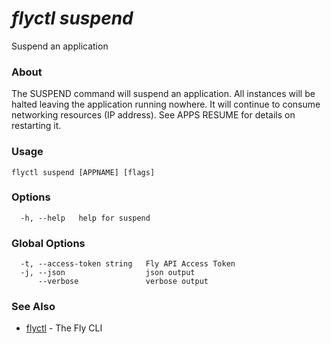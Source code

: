 # _flyctl suspend_

Suspend an application

### About

The SUSPEND command will suspend an application. 
All instances will be halted leaving the application running nowhere.
It will continue to consume networking resources (IP address). See APPS RESUME
for details on restarting it.


### Usage
~~~
flyctl suspend [APPNAME] [flags]
~~~

### Options

~~~
  -h, --help   help for suspend
~~~

### Global Options

~~~
  -t, --access-token string   Fly API Access Token
  -j, --json                  json output
      --verbose               verbose output
~~~

### See Also

* [flyctl](/docs/flyctl/help/)	 - The Fly CLI

